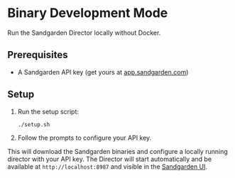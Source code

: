 # Binary Development Mode

Run the Sandgarden Director locally without Docker.

## Prerequisites

- A Sandgarden API key (get yours at [app.sandgarden.com](https://app.sandgarden.com))

## Setup

1. Run the setup script:
   ```bash
   ./setup.sh
   ```

2. Follow the prompts to configure your API key.

This will download the Sandgarden binaries and configure a locally running director with your API key. The Director will start automatically and be available at `http://localhost:8987` and visible in the [Sandgarden UI](https://app.sandgarden.com).
   
   
